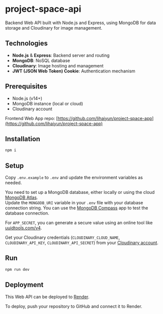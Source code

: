 # project-space-api

Backend Web API built with Node.js and Express, using MongoDB for data storage and Cloudinary for image management.

## Technologies

- **Node.js** & **Express**: Backend server and routing
- **MongoDB**: NoSQL database
- **Cloudinary**: Image hosting and management
- **JWT (JSON Web Token) Cookie**: Authentication mechanism

## Prerequisites

- Node.js (v14+)
- MongoDB instance (local or cloud)
- Cloudinary account

Frontend Web App repo: [https://github.com/lihaiyun/project-space-app](https://github.com/lihaiyun/project-space-app)

## Installation

```bash
npm i
```

## Setup
Copy `.env.example` to `.env` and update the environment variables as needed.

You need to set up a MongoDB database, either locally or using the cloud [MongoDB Atlas](https://www.mongodb.com/atlas).  
Update the `MONGODB_URI` variable in your `.env` file with your database connection string.
You can use the [MongoDB Compass](https://www.mongodb.com/products/compass) app to test the database connection.

For `APP_SECRET`, you can generate a secure value using an online tool like [uuidtools.com/v4](https://www.uuidtools.com/v4).

Get your Cloudinary credentials (`CLOUDINARY_CLOUD_NAME`, `CLOUDINARY_API_KEY`, `CLOUDINARY_API_SECRET`) from your [Cloudinary account](https://cloudinary.com/).

## Run

```bash
npm run dev
```

## Deployment
This Web API can be deployed to [Render](https://render.com/).

To deploy, push your repository to GitHub and connect it to Render.
